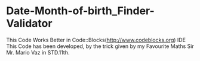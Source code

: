 # Date-Month-of-birth_Finder-Validator
This Code Works Better in Code::Blocks(http://www.codeblocks.org) IDE
This Code has been developed, by the trick given by my Favourite Maths Sir Mr. Mario Vaz in STD.11th. 
